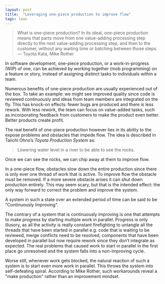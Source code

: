 ```yaml
---
layout: post
title:  "Leveraging one-piece production to improve flow"
tags: lean
---
```

> What is one-piece production? In its ideal, one-piece production means that parts move from one value-adding processing step directly to the next value-adding processing step, and then to the customer, without any waiting time or batching between those steps. — Toyota Kata, Mike Rother

In software development, one-piece production, or a work-in-progress (WIP) of one, can be achieved by working together (mob programming) on a feature or story, instead of assigning distinct tasks to individuals within a team.

Numerous benefits of one-piece production are usually experienced out of the box. To take an example: we might see improved quality since code is reviewed continuously and ideas from team members are integrated on the fly. This has knock-on effects: fewer bugs are produced and there is less rework. With less rework, the team can focus on value-added tasks, such as incorporating feedback from customers to make the product even better. Better products create profit.

The real benefit of one-piece production however lies in its ability to the expose problems and obstacles that impede flow. The idea is described in Taiichi Ohno’s _Toyota Production System_ as:

> Lowering water level in a river to be able to see the rocks.

Once we can see the rocks, we can chip away at them to improve flow.

In a one-piece flow, obstacles slow down the entire production since there is only ever one thread of work that is active. To improve flow the obstacle must be removed. If a more severe obstacle arises it can shut down production entirely. This may seem scary, but that is the intended effect: the only way forward to correct the problem and improve the system.

A system in such a state over an extended period of time can be said to be "Continuously Improving".

The contrary of a system that is continuously improving is one that attempts to make progress by starting multiple work in parallel. Progress is only illusory, as all the activity is really constant firefighting to untangle all the threads that have been started in parallel e.g. code that is waiting to be reviewed, merge conflicts need to be resolved, components that have been developed in parallel but now require rework since they don’t integrate as expected. The real problems that caused work to start in parallel in the first place go unresolved and the system falls into a non-improving cycle.

Worse still, whenever work gets blocked, the natural reaction of such a system is to start even more work in parallel. This throws the system into self-defeating spiral. According to Mike Rother, such workarounds reveal a "make production" rather than an improvement mindset.